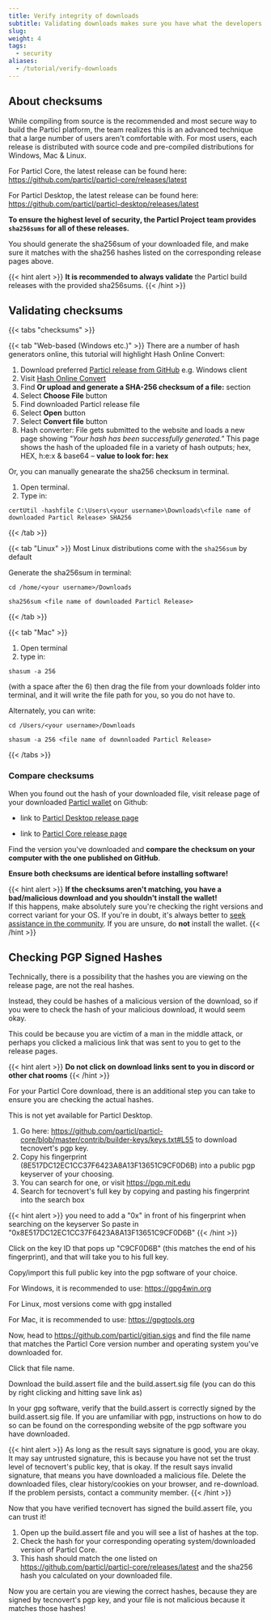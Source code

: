 ```yaml
---
title: Verify integrity of downloads
subtitle: Validating downloads makes sure you have what the developers released – and not installing any fake or malware-infected software
slug: 
weight: 4
tags:
  - security
aliases:
  - /tutorial/verify-downloads
---
```


## About checksums

While compiling from source is the recommended and most secure way to build the Particl platform, the team realizes this is an advanced technique that a large number of users aren't comfortable with. For most users, each release is distributed with source code and pre-compiled distributions for Windows, Mac & Linux.

For Particl Core, the latest release can be found here: https://github.com/particl/particl-core/releases/latest

For Particl Desktop, the latest release can be found here: https://github.com/particl/particl-desktop/releases/latest


**To ensure the highest level of security, the Particl Project team provides `sha256sums` for all of these releases.**

You should generate the sha256sum of your downloaded file, and make sure it matches with the sha256 hashes listed on the corresponding release pages above.

{{< hint alert >}}
**It is recommended to always validate** the Particl build releases with the provided sha256sums.
{{< /hint >}}


## Validating checksums

{{< tabs "checksums" >}}

{{< tab "Web-based (Windows etc.)" >}}
There are a number of hash generators online, this tutorial will highlight Hash Online Convert:

1. Download preferred [Particl release from GitHub](https://github.com/particl/particl-core/releases/latest) e.g. Windows client
2. Visit [Hash Online Convert](http://hash.online-convert.com/sha256-generator)
3. Find **Or upload and generate a SHA-256 checksum of a file:** section
4. Select **Choose File** button
5. Find downloaded Particl release file
6. Select **Open** button
7. Select **Convert file** button
8. Hash converter: File gets submitted to the website and loads a new page showing _"Your hash has been successfully generated."_ This page shows the hash of the uploaded file in a variety of hash outputs; hex, HEX, h:e:x & base64 – **value to look for: hex**


Or, you can manually genearate the sha256 checksum in terminal.

1. Open terminal.
2. Type in:

```
certUtil -hashfile C:\Users\<your username>\Downloads\<file name of downloaded Particl Release> SHA256
```

{{< /tab >}}

{{< tab "Linux" >}}
Most Linux distributions come with the `sha256sum` by default


Generate the sha256sum in terminal:

```
cd /home/<your username>/Downloads

sha256sum <file name of downloaded Particl Release>
```

{{< /tab >}}

{{< tab "Mac" >}}

1. Open terminal
2. type in: 

```
shasum -a 256 
```

(with a space after the 6) then drag the file from your downloads folder into terminal, and it will write the file path for you, so you do not have to.

Alternately, you can write:

```
cd /Users/<your username>/Downloads

shasum -a 256 <file name of downnloaded Particl Release>
```

{{< /tabs >}}


### Compare checksums

When you found out the hash of your downloaded file, visit release page of your downloaded [Particl wallet](/learn/wallets/overview) on Github:

- link to [Particl Desktop release page](https://github.com/particl/particl-desktop/releases/latest)

- link to [Particl Core release page](https://github.com/particl/particl-core/releases/latest)

Find the version you've downloaded and **compare the checksum on your computer with the one published on GitHub**.


**Ensure both checksums are identical before installing software!**

{{< hint alert >}}
**If the checksums aren't matching, you have a bad/malicious download and you shouldn't install the wallet!**\
If this happens, make absolutely sure you're checking the right versions and correct variant for your OS. If you're in doubt, it's always better to [seek assistance in the community](/support/overview).  If you are unsure, do **not** install the wallet.
{{< /hint >}}


## Checking PGP Signed Hashes

Technically, there is a possibility that the hashes you are viewing on the release page, are not the real hashes.

Instead, they could be hashes of a malicious version of the download, so if you were to check the hash of your malicious download, it would seem okay.

This could be because you are victim of a man in the middle attack, or perhaps you clicked a malicious link that was sent to you to get to the release pages.

{{< hint alert >}}
**Do not click on download links sent to you in discord or other chat rooms**
{{< /hint >}}

For your Particl Core download, there is an additional step you can take to ensure you are checking the actual hashes.

This is not yet available for Particl Desktop.

1. Go here: https://github.com/particl/particl-core/blob/master/contrib/builder-keys/keys.txt#L55 to download tecnovert's pgp key.
2. Copy his fingerprint (8E517DC12EC1CC37F6423A8A13F13651C9CF0D6B) into a public pgp keyserver of your choosing.
3. You can search for one, or visit https://pgp.mit.edu
4. Search for tecnovert's full key by copying and pasting his fingerprint into the search box

{{< hint alert >}}
you need to add a "0x" in front of his fingerprint when searching on the keyserver
So paste in "0x8E517DC12EC1CC37F6423A8A13F13651C9CF0D6B"
{{< /hint >}}

Click on the key ID that pops up "C9CF0D6B" (this matches the end of his fingerprint), and that will take you to his full key.

Copy/import this full public key into the pgp software of your choice.

For Windows, it is recommended to use: https://gpg4win.org

For Linux, most versions come with gpg installed

For Mac, it is recommended to use: https://gpgtools.org


Now, head to https://github.com/particl/gitian.sigs and find the file name that matches the Particl Core version number and operating system you've downloaded for.

Click that file name.

Download the build.assert file and the build.assert.sig file (you can do this by right clicking and hitting save link as)


In your gpg software, verify that the build.assert is correctly signed by the build.assert.sig file.  If you are unfamiliar with pgp, instructions on how to do so can be found on the corresponding website of the pgp software you have downloaded.

{{< hint alert >}}
As long as the result says signature is good, you are okay.  It may say untrusted signature, this is because you have not set the trust level of tecnovert's public key, that is okay.  If the result says invalid signature, that means you have downloaded a malicious file.  Delete the downloaded files, clear history/cookies on your browser, and re-download.  If the problem persists, contact a community member.
{{< /hint >}}

Now that you have verified tecnovert has signed the build.assert file, you can trust it!

1. Open up the build.assert file and you will see a list of hashes at the top.
2. Check the hash for your corresponding operating system/downloaded version of Particl Core.
3. This hash should match the one listed on https://github.com/particl/particl-core/releases/latest and the sha256 hash you calculated on your downloaded file.

Now you are certain you are viewing the correct hashes, because they are signed by tecnovert's pgp key, and your file is not malicious because it matches those hashes!

